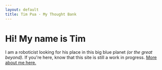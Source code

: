 ```yaml
---
layout: default
title: Tim Pua · My Thought Bank
---
```


<div class="blurb">
  <div class="col-lg-9">  
    <h1 class="mt-4">Hi! My name is Tim</h1>
    <p>
      I am a roboticist looking for his place in this big blue planet <em>(or the great beyond)</em>.
      If you're here, know that this site is still a work in progress. <a href="/about">More about me here.</a>
    </p>
  </div>  
</div><!-- /.blurb -->